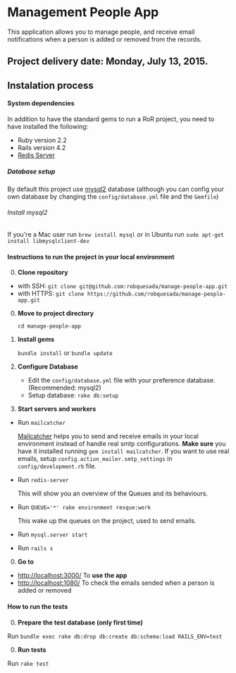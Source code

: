 Management People App
=============

This application allows you to manage people, and receive email notifications when a person is added or removed from the records.

## Project delivery date: Monday, July 13, 2015.

## Instalation process

#### System dependencies
In addition to have the standard gems to run a RoR project, you need to have installed the following:

* Ruby version 2.2
* Rails version 4.2
* [Redis Server](http://redis.io/topics/quickstart)

##### Database setup

By default this project use [mysql2](https://github.com/brianmario/mysql2) database (although you can config your own database by changing the `config/database.yml` file and the `Gemfile`)

###### Install mysql2
If you're a Mac user run  `brew install mysql` or in Ubuntu run  `sudo apt-get install libmysqlclient-dev`

#### Instructions to run the project in your local environment

0. **Clone repository**
  * with SSH: `git clone git@github.com:robquesada/manage-people-app.git`
  * with HTTPS: `git clone https://github.com/robquesada/manage-people-app.git`

0. **Move to project directory**

    `cd manage-people-app`

0. **Install gems**

    `bundle install` or `bundle update`

0. **Configure Database**
    * Edit the `config/database.yml` file with your preference database. (Recommended: mysql2)
    * Setup database: `rake db:setup`

0. **Start servers and workers**
  * Run `mailcatcher`

    [Mailcatcher](http://mailcatcher.me/) helps you to send and receive emails in your local environment instead of handle real smtp configurations. **Make sure** you have it installed running `gem install mailcatcher`.
    If you want to use real emails, setup `config.action_mailer.smtp_settings` in `config/development.rb` file.

  * Run `redis-server`

    This will show you an overview of the Queues and its behaviours.
  
  * Run `QUEUE='*' rake environment resque:work`

    This wake up the queues on the project, used to send emails.
  
  * Run `mysql.server start`
  
  * Run `rails s`

0. **Go to**

  * [http://localhost:3000/](http://localhost:3000) To **use the app**
  * [http://localhost:1080/](http://localhost:1080) To check the emails sended when a person is added or removed

#### How to run the tests

0. **Prepare the test database (only first time)**

  Run `bundle exec rake db:drop db:create db:schema:load RAILS_ENV=test`

0. **Run tests**

  Run `rake test`

